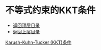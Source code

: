 # 不等式约束的KKT条件

* [返回顶层目录](../../SUMMARY.md#目录)
* [返回上层目录](numerical-calculation-and-optimization.md)




[Karush-Kuhn-Tucker (KKT)条件](https://zhuanlan.zhihu.com/p/38163970)